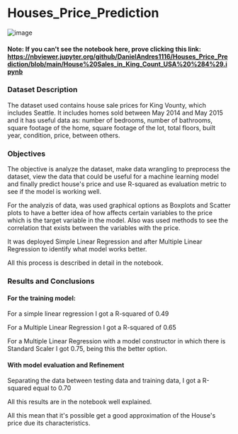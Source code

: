 # Houses_Price_Prediction

![image](https://user-images.githubusercontent.com/43154438/119212583-fee50680-ba7e-11eb-81d4-54747ee42959.png)

#### Note: If you can't see the notebook here, prove clicking this link: https://nbviewer.jupyter.org/github/DanielAndres1116/Houses_Price_Prediction/blob/main/House%20Sales_in_King_Count_USA%20%284%29.ipynb

### Dataset Description

The dataset used contains house sale prices for King Vounty, which includes Seattle. It includes homes sold between May 2014 and May 2015 and it has useful data as: number of bedrooms, number of bathrooms, square footage of the home, square footage of the lot, total floors, built year, condition, price, between others.

### Objectives

The objective is analyze the dataset, make data wrangling to preprocess the dataset, view the data that could be useful for a machine learning model and finally predict house's price and use R-squared as evaluation metric to see if the model is working well. 

For the analyzis of data, was used graphical options as Boxplots and Scatter plots to have a better idea of how affects certain variables to the price which is the target variable in the model. Also was used methods to see the correlation that exists between the variables with the price. 

It was deployed Simple Linear Regression and after Multiple Linear Regression to identify what model works better. 

All this process is described in detail in the notebook. 

### Results and Conclusions

#### For the training model:

For a simple linear regression I got a R-squared of 0.49

For a Multiple Linear Regression I got a R-squared of 0.65

For a Multiple Linear Regression with a model constructor in which there is Standard Scaler I got 0.75, being this the better option. 


#### With model evaluation and Refinement

Separating the data between testing data and training data, I got a R-squared equal to 0.70

All this results are in the notebook well explained.

All this mean that it's possible get a good approximation of the House's price due its characteristics.



